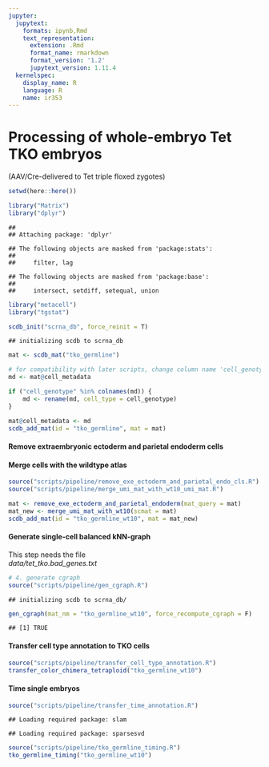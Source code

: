 ```yaml
---
jupyter:
  jupytext:
    formats: ipynb,Rmd
    text_representation:
      extension: .Rmd
      format_name: rmarkdown
      format_version: '1.2'
      jupytext_version: 1.11.4
  kernelspec:
    display_name: R
    language: R
    name: ir353
---
```


# Processing of whole-embryo Tet TKO embryos 
(AAV/Cre-delivered to Tet triple floxed zygotes)




```r
setwd(here::here())
```


```r
library("Matrix")
library("dplyr")
```

```
## 
## Attaching package: 'dplyr'
```

```
## The following objects are masked from 'package:stats':
## 
##     filter, lag
```

```
## The following objects are masked from 'package:base':
## 
##     intersect, setdiff, setequal, union
```

```r
library("metacell")
library("tgstat")
```


```r
scdb_init("scrna_db", force_reinit = T)
```

```
## initializing scdb to scrna_db
```


```r
mat <- scdb_mat("tko_germline")
```


```r
# for compatibility with later scripts, change column name 'cell_genotype' to 'cell_type'
md <- mat@cell_metadata

if ("cell_genotype" %in% colnames(md)) {
    md <- rename(md, cell_type = cell_genotype)
}

mat@cell_metadata <- md
scdb_add_mat(id = "tko_germline", mat = mat)
```

#### Remove extraembryonic ectoderm and parietal endoderm cells
#### Merge cells with the wildtype atlas


```r
source("scripts/pipeline/remove_exe_ectoderm_and_parietal_endo_cls.R")
source("scripts/pipeline/merge_umi_mat_with_wt10_umi_mat.R")

mat <- remove_exe_ectoderm_and_parietal_endoderm(mat_query = mat)
mat_new <- merge_umi_mat_with_wt10(scmat = mat)
scdb_add_mat(id = "tko_germline_wt10", mat = mat_new)
```

#### Generate single-cell balanced kNN-graph
This step needs the file  
_data/tet_tko.bad_genes.txt_


```r
# 4. generate cgraph
source("scripts/pipeline/gen_cgraph.R")
```

```
## initializing scdb to scrna_db/
```

```r
gen_cgraph(mat_nm = "tko_germline_wt10", force_recompute_cgraph = F)
```

```
## [1] TRUE
```

#### Transfer cell type annotation to TKO cells


```r
source("scripts/pipeline/transfer_cell_type_annotation.R")
transfer_color_chimera_tetraploid("tko_germline_wt10")
```

#### Time single embryos


```r
source("scripts/pipeline/transfer_time_annotation.R")
```

```
## Loading required package: slam
```

```
## Loading required package: sparsesvd
```

```r
source("scripts/pipeline/tko_germline_timing.R")
tko_germline_timing("tko_germline_wt10")
```


